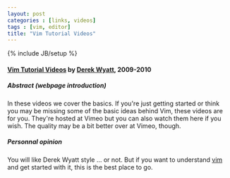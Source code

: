```yaml
---
layout: post
categories : [links, videos]
tags : [vim, editor]
title: "Vim Tutorial Videos"
---
```

{% include JB/setup %}

#### [Vim Tutorial Videos] by [Derek Wyatt], 2009-2010 ####

##### Abstract (webpage introduction)

In these videos we cover the basics. If you're just getting started or think you may be missing some of the basic ideas behind Vim, these videos are for you. They're hosted at Vimeo but you can also watch them here if you wish. The quality may be a bit better over at Vimeo, though.


##### Personnal opinion

You will like Derek Wyatt style ... or not. But if you want to understand [vim] and get started with it, this is the best place to go. 


[Vim Tutorial Videos]: http://derekwyatt.org/vim/tutorials/novice/
[Derek Wyatt]: http://www.derekwyatt.org/
[vim]: http://www.vim.org/
